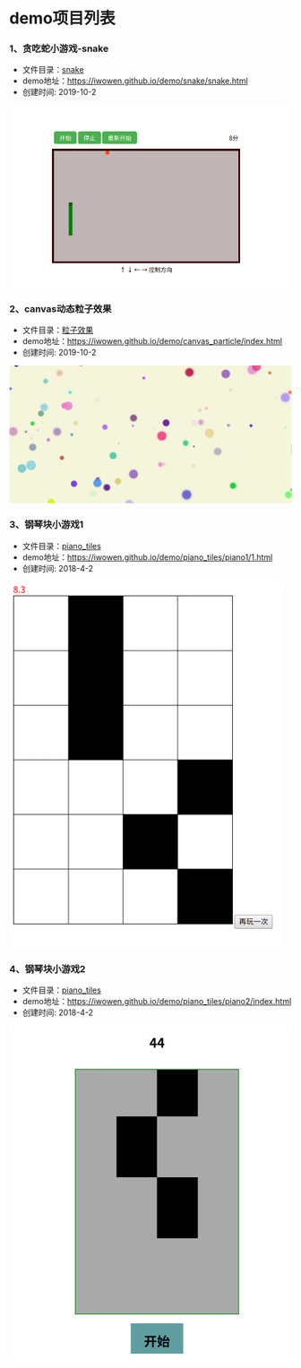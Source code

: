 # demo项目列表

### 1、贪吃蛇小游戏-snake

- 文件目录：[snake](https://github.com/iwowen/demo/tree/master/snake "贪吃蛇")
- demo地址：<https://iwowen.github.io/demo/snake/snake.html>
- 创建时间: 2019-10-2

![贪吃蛇demo展示](https://github.com/iwowen/demo/blob/master/snake/snake.png?raw=true "snake")

### 2、canvas动态粒子效果

- 文件目录：[粒子效果](https://github.com/iwowen/demo/tree/master/canvas_particle "canvas_particle")
- demo地址：<https://iwowen.github.io/demo/canvas_particle/index.html>
- 创建时间: 2019-10-2

![canvas动态粒子效果](https://github.com/iwowen/demo/blob/master/canvas_particle/canvas.png?raw=true "particle")

### 3、钢琴块小游戏1

- 文件目录：[piano_tiles](https://github.com/iwowen/demo/tree/master/piano_tiles/ "钢琴块小游戏1")
- demo地址：<https://iwowen.github.io/demo/piano_tiles/piano1/1.html>
- 创建时间: 2018-4-2

![钢琴块小游戏1](https://github.com/iwowen/demo/blob/master/piano_tiles/piano1/piano1.png?raw=true "piano_tiles")

### 4、钢琴块小游戏2

- 文件目录：[piano_tiles](https://github.com/iwowen/demo/tree/master/piano_tiles/ "钢琴块小游戏2")
- demo地址：<https://iwowen.github.io/demo/piano_tiles/piano2/index.html>
- 创建时间: 2018-4-2

![钢琴块小游戏2](https://github.com/iwowen/demo/blob/master/piano_tiles/piano2/piano2.png?raw=true "piano_tiles")